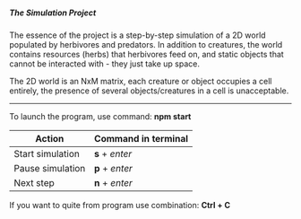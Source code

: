 ##### The Simulation Project

The essence of the project is a step-by-step simulation of a 2D world populated by herbivores and predators. In addition to creatures, the world contains resources (herbs) that herbivores feed on, and static objects that cannot be interacted with - they just take up space.

The 2D world is an NxM matrix, each creature or object occupies a cell entirely, the presence of several objects/creatures in a cell is unacceptable.

---
To launch the program, use command: **npm start**

Action | Command in terminal| 
------- | ---------------- |
Start simulation  | **s** + *enter* | 
Pause simulation  |**p** + *enter*| 
Next step   | **n** + *enter* |

If you want to quite from program use combination: **Ctrl + C**
